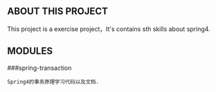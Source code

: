 ## ABOUT THIS PROJECT

This project is a exercise project，It's contains sth skills about spring4.

## MODULES
###spring-transaction

    Spring4的事务原理学习代码以及文档.
